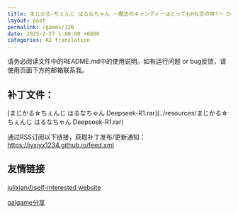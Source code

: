 ```yaml
---
title: まじかる☆ちぇんじ はるなちゃん ～魔法のキャンディーはとってもHな恋の味!～ Deepseek-R1
layout: post
permalink: /games/120
date: 2025-2-27 1:00:00 +0800
categories: AI translation
---
```



请务必阅读文件中的README.md中的使用说明。如有运行问题 or bug反馈，请使用页面下方的邮箱联系我。



## 补丁文件：

[まじかる☆ちぇんじ はるなちゃん Deepseek-R1.rar](../resources/まじかる☆ちぇんじ はるなちゃん Deepseek-R1.rar)

 

通过RSS订阅以下链接，获取补丁发布/更新通知：https://jyxjyx1234.github.io/feed.xml

## 友情链接

[julixianのself-interested website](https://julixian-siw.worldsystem.top/) 

[galgame分享](https://t.me/galgpt)